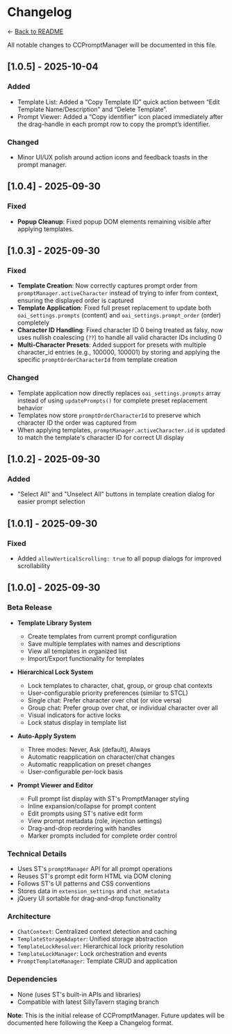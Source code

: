 # Changelog

← [Back to README](README.md)

All notable changes to CCPromptManager will be documented in this file.

## [1.0.5] - 2025-10-04

### Added
- Template List: Added a “Copy Template ID” quick action between “Edit Template Name/Description” and “Delete Template”.
- Prompt Viewer: Added a “Copy identifier” icon placed immediately after the drag-handle in each prompt row to copy the prompt’s identifier.

### Changed
- Minor UI/UX polish around action icons and feedback toasts in the prompt manager.

## [1.0.4] - 2025-09-30

### Fixed
- **Popup Cleanup**: Fixed popup DOM elements remaining visible after applying templates.

## [1.0.3] - 2025-09-30

### Fixed
- **Template Creation**: Now correctly captures prompt order from `promptManager.activeCharacter` instead of trying to infer from context, ensuring the displayed order is captured
- **Template Application**: Fixed full preset replacement to update both `oai_settings.prompts` (content) and `oai_settings.prompt_order` (order) completely
- **Character ID Handling**: Fixed character ID 0 being treated as falsy, now uses nullish coalescing (`??`) to handle all valid character IDs including 0
- **Multi-Character Presets**: Added support for presets with multiple character_id entries (e.g., 100000, 100001) by storing and applying the specific `promptOrderCharacterId` from template creation

### Changed
- Template application now directly replaces `oai_settings.prompts` array instead of using `updatePrompts()` for complete preset replacement behavior
- Templates now store `promptOrderCharacterId` to preserve which character ID the order was captured from
- When applying templates, `promptManager.activeCharacter.id` is updated to match the template's character ID for correct UI display

## [1.0.2] - 2025-09-30

### Added
- "Select All" and "Unselect All" buttons in template creation dialog for easier prompt selection

## [1.0.1] - 2025-09-30

### Fixed
- Added `allowVerticalScrolling: true` to all popup dialogs for improved scrollability

## [1.0.0] - 2025-09-30

### Beta Release
- **Template Library System**
  - Create templates from current prompt configuration
  - Save multiple templates with names and descriptions
  - View all templates in organized list
  - Import/Export functionality for templates

- **Hierarchical Lock System**
  - Lock templates to character, chat, group, or group chat contexts
  - User-configurable priority preferences (similar to STCL)
  - Single chat: Prefer character over chat (or vice versa)
  - Group chat: Prefer group over chat, or individual character over all
  - Visual indicators for active locks
  - Lock status display in template list

- **Auto-Apply System**
  - Three modes: Never, Ask (default), Always
  - Automatic reapplication on character/chat changes
  - Automatic reapplication on preset changes
  - User-configurable per-lock basis

- **Prompt Viewer and Editor**
  - Full prompt list display with ST's PromptManager styling
  - Inline expansion/collapse for prompt content
  - Edit prompts using ST's native edit form
  - View prompt metadata (role, injection settings)
  - Drag-and-drop reordering with handles
  - Marker prompts included for complete order control

### Technical Details
- Uses ST's `promptManager` API for all prompt operations
- Reuses ST's prompt edit form HTML via DOM cloning
- Follows ST's UI patterns and CSS conventions
- Stores data in `extension_settings` and `chat_metadata`
- jQuery UI sortable for drag-and-drop functionality

### Architecture
- `ChatContext`: Centralized context detection and caching
- `TemplateStorageAdapter`: Unified storage abstraction
- `TemplateLockResolver`: Hierarchical lock priority resolution
- `TemplateLockManager`: Lock orchestration and events
- `PromptTemplateManager`: Template CRUD and application

### Dependencies
- None (uses ST's built-in APIs and libraries)
- Compatible with latest SillyTavern staging branch

**Note**: This is the initial release of CCPromptManager. Future updates will be documented here following the Keep a Changelog format.
